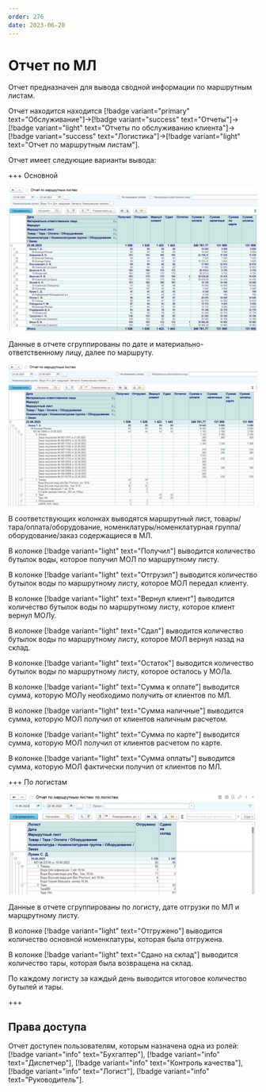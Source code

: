 ```yaml
---
order: 276
date: 2023-06-20
---
```

# Отчет по МЛ

Отчет предназначен для вывода сводной информации по маршрутным листам.

Отчет находится находится [!badge variant="primary" text="Обслуживание"]->[!badge variant="success" text="Отчеты"]->[!badge variant="light" text="Отчеты по обслуживанию клиента"]->[!badge variant="success" text="Логистика"]->[!badge variant="light" text="Отчет по маршрутным листам"].

Отчет имеет следующие варианты вывода:

+++ Основной

![](/images/Отчет_по_мл.jpg)

Данные в отчете сгруппированы по дате и материально-ответственному лицу, далее по маршруту.

![](/images/Отчет_по_мл_2.jpg)

В соответствующих колонках выводятся маршрутный лист, товары/тара/оплата/оборудование, номенклатуры/номенклатурная группа/оборудование/заказ содержащиеся в МЛ.

В колонке [!badge variant="light" text="Получил"] выводится количество бутылок воды, которое получил МОЛ по маршрутному листу.

В колонке [!badge variant="light" text="Отгрузил"] выводится количество бутылок воды по маршрутному листу, которое МОЛ передал клиенту.

В колонке [!badge variant="light" text="Вернул клиент"] выводится количество бутылок воды по маршрутному листу, которое клиент вернул МОЛу.

В колонке [!badge variant="light" text="Сдал"] выводится количество бутылок воды по маршрутному листу, которое МОЛ вернул назад на склад.

В колонке [!badge variant="light" text="Остаток"] выводится количество бутылок воды по маршрутному листу, которое осталось у МОЛа.

В колонке [!badge variant="light" text="Сумма к оплате"] выводится сумма, которую МОЛу необходимо получить от клиентов по МЛ.

В колонке [!badge variant="light" text="Сумма наличные"] выводится сумма, которую МОЛ получил от клиентов наличным расчетом.

В колонке [!badge variant="light" text="Сумма по карте"] выводится сумма, которую МОЛ получил от клиентов  расчетом по карте.

В колонке [!badge variant="light" text="Сумма оплаты"] выводится сумма, которую МОЛ фактически получил от клиентов по МЛ.

+++ По логистам

![](/images/Отчет_по_мл_логисты.jpg)

Данные в отчете сгруппированы по логисту, дате отгрузки по МЛ и марщрутному листу.

В колонке [!badge variant="light" text="Отгружено"] выводится количество основной номенклатуры, которая была отгружена.

В колонке [!badge variant="light" text="Сдано на склад"] выводится количество тары, которая была возвращена на склад.

По каждому логисту за каждый день выводится итоговое количество бутылей и тары.

+++

## Права доступа

Отчет доступен пользователям, которым назначена одна из ролей: [!badge variant="info" text="Бухгалтер"], [!badge variant="info" text="Диспетчер"], [!badge variant="info" text="Контроль качества"], [!badge variant="info" text="Логист"], [!badge variant="info" text="Руководитель"].
